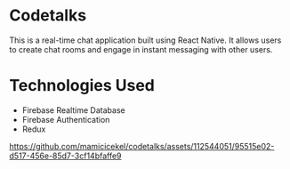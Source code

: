 # Codetalks

This is a real-time chat application built using React Native. It allows users to create chat rooms and engage in instant messaging with other users.

# Technologies Used

- Firebase Realtime Database
- Firebase Authentication
- Redux

https://github.com/mamicicekel/codetalks/assets/112544051/95515e02-d517-456e-85d7-3cf14bfaffe9

